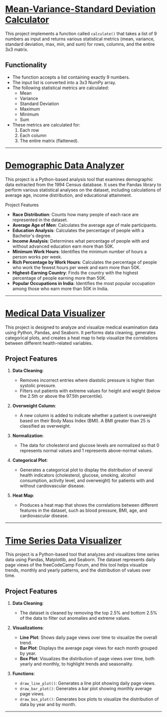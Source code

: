 # [Mean-Variance-Standard Deviation Calculator](https://github.com/borisTL/DataAnalyticsHub/tree/main/Mean-Variance-Standard%20Deviation%20Calculato)

This project implements a function called `calculate()` that takes a list of 9 numbers as input and returns various statistical metrics (mean, variance, standard deviation, max, min, and sum) for rows, columns, and the entire 3x3 matrix.

## Functionality
- The function accepts a list containing exactly 9 numbers.
- The input list is converted into a 3x3 NumPy array.
- The following statistical metrics are calculated:
  - Mean
  - Variance
  - Standard Deviation
  - Maximum
  - Minimum
  - Sum
- These metrics are calculated for:
  1. Each row
  2. Each column
  3. The entire matrix (flattened).
---
# [Demographic Data Analyzer](https://github.com/borisTL/DataAnalyticsHub/tree/main/Demographic%20Data%20Analyzer)

This project is a Python-based analysis tool that examines demographic data extracted from the 1994 Census database. It uses the Pandas library to perform various statistical analyses on the dataset, including calculations of average age, income distribution, and educational attainment.

 Project Features

- **Race Distribution**: Counts how many people of each race are represented in the dataset.
- **Average Age of Men**: Calculates the average age of male participants.
- **Education Analysis**: Calculates the percentage of people with a Bachelor's degree.
- **Income Analysis**: Determines what percentage of people with and without advanced education earn more than 50K.
- **Minimum Work Hours**: Identifies the minimum number of hours a person works per week.
- **Rich Percentage by Work Hours**: Calculates the percentage of people who work the fewest hours per week and earn more than 50K.
- **Highest-Earning Country**: Finds the country with the highest percentage of people earning more than 50K.
- **Popular Occupations in India**: Identifies the most popular occupation among those who earn more than 50K in India.
---
# [Medical Data Visualizer](https://github.com/borisTL/DataAnalyticsHub/tree/main/Medical%20Data%20Visualizer)

This project is designed to analyze and visualize medical examination data using Python, Pandas, and Seaborn. It performs data cleaning, generates categorical plots, and creates a heat map to help visualize the correlations between different health-related variables.

## Project Features

1. **Data Cleaning**:
   - Removes incorrect entries where diastolic pressure is higher than systolic pressure.
   - Filters out patients with extreme values for height and weight (below the 2.5th or above the 97.5th percentile).

2. **Overweight Column**:
   - A new column is added to indicate whether a patient is overweight based on their Body Mass Index (BMI). A BMI greater than 25 is classified as overweight.

3. **Normalization**:
   - The data for cholesterol and glucose levels are normalized so that 0 represents normal values and 1 represents above-normal values.

4. **Categorical Plot**:
   - Generates a categorical plot to display the distribution of several health indicators (cholesterol, glucose, smoking, alcohol consumption, activity level, and overweight) for patients with and without cardiovascular disease.

5. **Heat Map**:
   - Produces a heat map that shows the correlations between different features in the dataset, such as blood pressure, BMI, age, and cardiovascular disease.

---
# [Time Series Data Visualizer]()

This project is a Python-based tool that analyzes and visualizes time series data using Pandas, Matplotlib, and Seaborn. The dataset represents daily page views of the freeCodeCamp Forum, and this tool helps visualize trends, monthly and yearly patterns, and the distribution of values over time.

## Project Features

1. **Data Cleaning**:
   - The dataset is cleaned by removing the top 2.5% and bottom 2.5% of the data to filter out anomalies and extreme values.

2. **Visualizations**:
   - **Line Plot**: Shows daily page views over time to visualize the overall trend.
   - **Bar Plot**: Displays the average page views for each month grouped by year.
   - **Box Plot**: Visualizes the distribution of page views over time, both yearly and monthly, to highlight trends and seasonality.

3. **Functions**:
   - `draw_line_plot()`: Generates a line plot showing daily page views.
   - `draw_bar_plot()`: Generates a bar plot showing monthly average page views.
   - `draw_box_plot()`: Generates box plots to visualize the distribution of data by year and by month.

---

